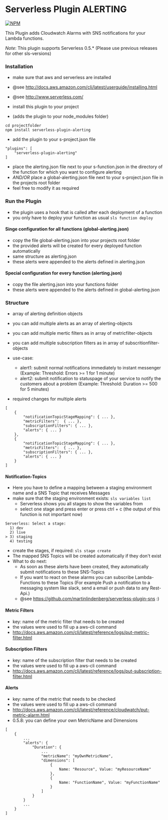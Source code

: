 Serverless Plugin ALERTING
==========================

[![NPM](https://nodei.co/npm/serverless-plugin-alerting.png?downloads=true)](https://nodei.co/npm/serverless-plugin-alerting/)

This Plugin adds Cloudwatch Alarms with SNS notifications for your Lambda functions.

*Note*: This plugin supports Serverless 0.5.*
(Please use previous releases for other sls-versions)


### Installation

 - make sure that aws and serverless are installed
 - @see http://docs.aws.amazon.com/cli/latest/userguide/installing.html
 - @see http://www.serverless.com/

 - install this plugin to your project
 - (adds the plugin to your node_modules folder)

```
cd projectfolder
npm install serverless-plugin-alerting
```

 - add the plugin to your s-project.json file

```
"plugins": [
    "serverless-plugin-alerting"
]
```

 - place the alerting.json file next to your s-function.json in the directory of the function for which you want to configure alerting
 - *AND/OR* place a global-alerting.json file next to your s-project.json file in the projects root folder
 - feel free to modify it as required

### Run the Plugin

 - the plugin uses a hook that is called after each deployment of a function
 - you only have to deploy your function as usual `sls function deploy`

#### Singe configuration for all functions (global-alerting.json)

 - copy the file global-alerting.json into your projects root folder
 - the provided alerts will be created for every deployed function automatically
 - same structure as alerting.json
 - these alerts were appended to the alerts defined in alerting.json

#### Special configuration for every function (alerting.json)

 - copy the file alerting.json into your functions folder
 - these alerts were appended to the alerts defined in global-alerting.json

### Structure

 - array of alerting definition objects
 - you can add multiple alerts as an array of alerting-objects
 - you can add multiple mertic filters as in array of metricfilter-objects
 - you can add multiple subscription filters as in array of subscritionfilter-objects
 - use-case:
    - alert1: submit normal notifications immediately to instant messenger (Example: Threshold: Errors >= 1 for 1 minute)
    - alert2: submit notification to statuspage of your service to notify the customers about a problem (Example: Threshold: Duration >= 500 for 5 minutes)

- required changes for multiple alerts

```
[
    {
        "notificationTopicStageMapping": { ... },
        "metricFilters":  { ... },
        "subscriptionFilters": { ... },
        "alerts": { ... }
    },
    {
        "notificationTopicStageMapping": { ... },
        "metricFilters":  { ... },
        "subscriptionFilters": { ... },
        "alerts": { ... }
    }
]
```

#### Notification-Topics

 - Here you have to define a mapping between a staging environment name and a SNS Topic that receives Messages
 - make sure that the staging environment exists: `sls variables list`
    - Serverless shows you all stages to show the variables from
    - select one stage and press enter or press ctrl + c (the output of this function is not important now)
    
```
Serverless: Select a stage: 
  1) dev
  2) live
> 3) staging
  4) testing
```
    
 - create the stages, if required: `sls stage create`
 - The mapped SNS Topics will be created automatically if they don't exist
 - What to do next:
    - As soon as these alerts have been created, they automatically submit notifications to these SNS-Topics
    - If you want to react on these alarms you can subscribe Lambda-Functions to these Topics
    (For example Push a notification to a messaging system like slack, send a email or push data to any Rest-Api.)
    - @see https://github.com/martinlindenberg/serverless-plugin-sns :)

#### Metric Filters

 - key: name of the metric filter that needs to be created
 - the values were used to fill up a aws-cli command
 - http://docs.aws.amazon.com/cli/latest/reference/logs/put-metric-filter.html

#### Subscription Filters

 - key: name of the subscription filter that needs to be created
 - the values were used to fill up a aws-cli command
 - http://docs.aws.amazon.com/cli/latest/reference/logs/put-subscription-filter.html

#### Alerts

 - key: name of the metric that needs to be checked
 - the values were used to fill up a aws-cli command
 - http://docs.aws.amazon.com/cli/latest/reference/cloudwatch/put-metric-alarm.html
 - 0.5.8: you can define your own MetricName and Dimensions

```
[
    {
        ...
        "alerts": {
            "Duration": {
                ...
                "metricName": "myOwnMetricName",
                "dimensions": [
                    {
                        Name: "Resource", Value: "myResourceName"
                    },
                    {
                        Name: "FunctionName", Value: "myFunctionName"
                    }
                ]
            }
        }
        ...
    }
]
```
